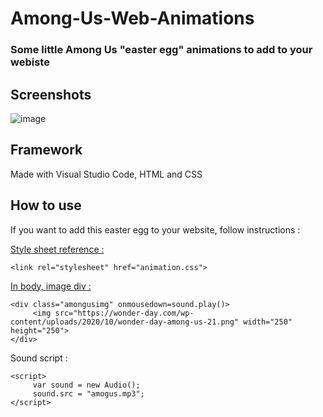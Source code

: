 # Among-Us-Web-Animations
 
### Some little Among Us "easter egg" animations to add to your webiste

## Screenshots 
![image](https://user-images.githubusercontent.com/66020831/113479556-1563de00-9490-11eb-92fe-ac680ecac059.png)

## Framework 
Made with Visual Studio Code, HTML and CSS

## How to use 
If you want to add this easter egg to your website, follow instructions :

<ins>Style sheet reference :</ins>   
```
<link rel="stylesheet" href="animation.css">
```  

<ins>In body, image div :</ins>   
```
<div class="amongusimg" onmousedown=sound.play()>
     <img src="https://wonder-day.com/wp-content/uploads/2020/10/wonder-day-among-us-21.png" width="250" height="250"> 
</div>
```        

</ins>Sound script :</ins> 
```
<script>
     var sound = new Audio();
     sound.src = "amogus.mp3";
</script>
```

